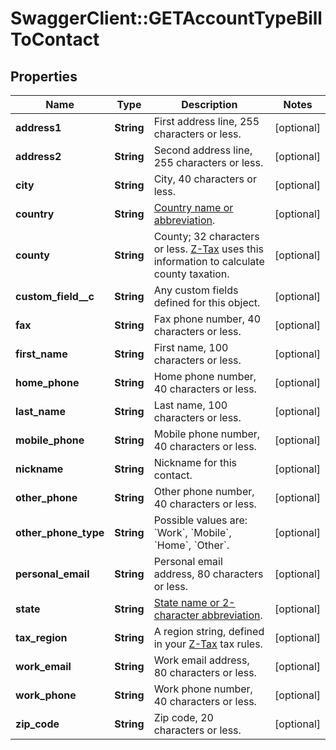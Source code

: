 # SwaggerClient::GETAccountTypeBillToContact

## Properties
Name | Type | Description | Notes
------------ | ------------- | ------------- | -------------
**address1** | **String** | First address line, 255 characters or less.  | [optional] 
**address2** | **String** | Second address line, 255 characters or less.  | [optional] 
**city** | **String** | City, 40 characters or less.  | [optional] 
**country** | **String** | [Country name or abbreviation](https://knowledgecenter.zuora.com/DC_Developers/SOAP_API/J_Country%2C_State%2C_and_Province_Codes/A_Country_Names_and_Their_ISO_Codes).  | [optional] 
**county** | **String** | County; 32 characters or less. [Z-Tax](https://knowledgecenter.zuora.com/CB_Billing/J_Billing_Operations/L_Taxes/A_Z-Tax) uses this information to calculate county taxation.            | [optional] 
**custom_field__c** | **String** | Any custom fields defined for this object.  | [optional] 
**fax** | **String** | Fax phone number, 40 characters or less.  | [optional] 
**first_name** | **String** | First name, 100 characters or less.  | [optional] 
**home_phone** | **String** | Home phone number, 40 characters or less.  | [optional] 
**last_name** | **String** | Last name, 100 characters or less.  | [optional] 
**mobile_phone** | **String** | Mobile phone number, 40 characters or less.  | [optional] 
**nickname** | **String** | Nickname for this contact.  | [optional] 
**other_phone** | **String** | Other phone number, 40 characters or less.  | [optional] 
**other_phone_type** | **String** | Possible values are: &#x60;Work&#x60;, &#x60;Mobile&#x60;, &#x60;Home&#x60;, &#x60;Other&#x60;.  | [optional] 
**personal_email** | **String** | Personal email address, 80 characters or less.  | [optional] 
**state** | **String** | [State name or 2-character abbreviation](https://knowledgecenter.zuora.com/DC_Developers/SOAP_API/J_Country%2C_State%2C_and_Province_Codes/B_State_Names_and_2-Digit_Codes).  | [optional] 
**tax_region** | **String** | A region string, defined in your [Z-Tax](https://knowledgecenter.zuora.com/CB_Billing/J_Billing_Operations/L_Taxes/A_Z-Tax) tax rules.  | [optional] 
**work_email** | **String** | Work email address, 80 characters or less.  | [optional] 
**work_phone** | **String** | Work phone number, 40 characters or less.  | [optional] 
**zip_code** | **String** | Zip code, 20 characters or less.  | [optional] 


